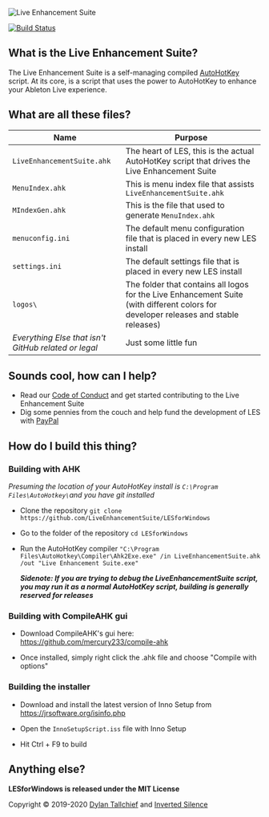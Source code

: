 ![Live Enhancement Suite](https://raw.githubusercontent.com/LiveEnhancementSuite/LESforMacOS/master/Hammerspoon/Images.xcassets/AppIcon.appiconset/icon_256x256.png)

[![Build Status](https://img.shields.io/endpoint.svg?url=https%3A%2F%2Factions-badge.atrox.dev%2FLiveEnhancementSuite%2FLESforWindows%2Fbadge%3Fref%3Ddevelop&style=flat)](https://actions-badge.atrox.dev/LiveEnhancementSuite/LESforWindows/goto?ref=develop)

## What is the Live Enhancement Suite?

The Live Enhancement Suite is a self-managing compiled [AutoHotKey](https://www.autohotkey.com/) script. At its core, is a script that uses the power to AutoHotKey to enhance your Ableton Live experience. 

## What are all these files?

| Name                                                 | Purpose                                                      |
| ---------------------------------------------------- | ------------------------------------------------------------ |
| `LiveEnhancementSuite.ahk`                           | The heart of LES, this is the actual AutoHotKey script that drives the Live Enhancement Suite |
| `MenuIndex.ahk`                                      | This is menu index file that assists `LiveEnhancementSuite.ahk` |
| `MIndexGen.ahk`                                      | This is the file that used to generate `MenuIndex.ahk`       |
| `menuconfig.ini`                                     | The default menu configuration file that is placed in every new LES install |
| `settings.ini`                                       | The default settings file that is placed in every new LES install |
| `logos\`                                             | The folder that contains all logos for the Live Enhancement Suite (with different colors for developer releases and stable releases) |
| *Everything Else that isn't GitHub related or legal* | Just some little fun                                         |

## Sounds cool, how can I help?

* Read our [Code of Conduct](https://github.com/LiveEnhancementSuite/LESforMacOS/blob/master/CODE_OF_CONDUCT.md) and get started contributing to the Live Enhancement Suite
* Dig some pennies from the couch and help fund the development of LES with [PayPal](https://paypal.me/enhancementsuite)

## How do I build this thing?

### Building with AHK
*Presuming the location of your AutoHotKey install is `C:\Program Files\AutoHotkey\`and you have git installed*

* Clone the repository `git clone https://github.com/LiveEnhancementSuite/LESforWindows`

* Go to the folder of the repository `cd LESforWindows`

* Run the AutoHotKey compiler `"C:\Program Files\AutoHotkey\Compiler\Ahk2Exe.exe" /in LiveEnhancementSuite.ahk /out "Live Enhancement Suite.exe"` 

  ***Sidenote: If you are trying to debug the LiveEnhancementSuite script, you may run it as a normal AutoHotKey script, building is generally reserved for releases***

### Building with CompileAHK gui
* Download CompileAHK's gui here: https://github.com/mercury233/compile-ahk

* Once installed, simply right click the .ahk file and choose "Compile with options"

### Building the installer
* Download and install the latest version of Inno Setup from https://jrsoftware.org/isinfo.php

* Open the `InnoSetupScript.iss` file with Inno Setup

* Hit Ctrl + F9 to build

## Anything else?

**LESforWindows is released under the MIT License**

Copyright © 2019-2020 [Dylan Tallchief](https://twitter.com/dylantallchief) and [Inverted Silence](https://twitter.com/invertedsilence)

